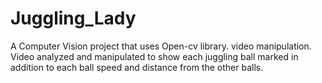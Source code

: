 # Juggling_Lady
A Computer Vision project that uses Open-cv library. video manipulation.
Video analyzed and manipulated to show each juggling ball marked in addition to each ball speed and distance from the other balls.
